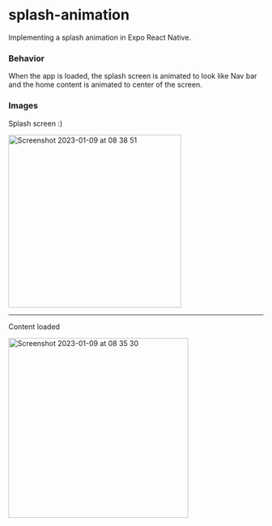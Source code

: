 # splash-animation

Implementing a splash animation in Expo React Native. 

### Behavior

When the app is loaded, the splash screen is animated to look like Nav bar and the home content is animated to center of the screen.

### Images

Splash screen :)

<img width="341" alt="Screenshot 2023-01-09 at 08 38 51" src="https://user-images.githubusercontent.com/22290070/211246700-d36c9eef-0c82-43af-b8dd-c7b06d9bbb11.png">

_____

Content loaded

<img width="355" alt="Screenshot 2023-01-09 at 08 35 30" src="https://user-images.githubusercontent.com/22290070/211246578-b3bad156-3e69-42c1-8496-0c436d576f40.png">

